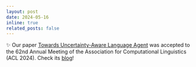 ```yaml
---
layout: post
date: 2024-05-16
inline: true
related_posts: false
---
```


:sparkles: Our paper <a href="https://aclanthology.org/2024.findings-acl.398/">Towards Uncertainty-Aware Language Agent</a> was accepted to the 62nd Annual Meeting of the Association for Computational Linguistics (ACL 2024). Check its <a href="https://uala-agent.github.io">blog</a>!
